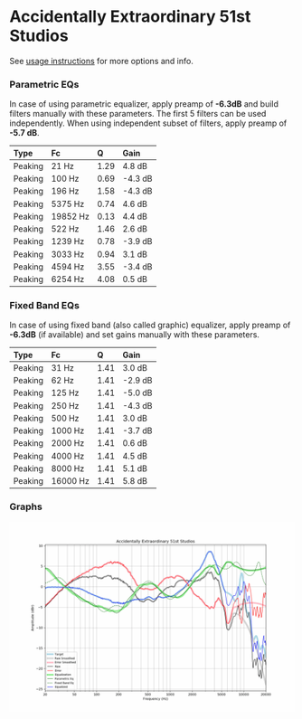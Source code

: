 # Accidentally Extraordinary 51st Studios
See [usage instructions](https://github.com/jaakkopasanen/AutoEq#usage) for more options and info.

### Parametric EQs
In case of using parametric equalizer, apply preamp of **-6.3dB** and build filters manually
with these parameters. The first 5 filters can be used independently.
When using independent subset of filters, apply preamp of **-5.7 dB**.

| Type    | Fc       |    Q | Gain    |
|:--------|:---------|:-----|:--------|
| Peaking | 21 Hz    | 1.29 | 4.8 dB  |
| Peaking | 100 Hz   | 0.69 | -4.3 dB |
| Peaking | 196 Hz   | 1.58 | -4.3 dB |
| Peaking | 5375 Hz  | 0.74 | 4.6 dB  |
| Peaking | 19852 Hz | 0.13 | 4.4 dB  |
| Peaking | 522 Hz   | 1.46 | 2.6 dB  |
| Peaking | 1239 Hz  | 0.78 | -3.9 dB |
| Peaking | 3033 Hz  | 0.94 | 3.1 dB  |
| Peaking | 4594 Hz  | 3.55 | -3.4 dB |
| Peaking | 6254 Hz  | 4.08 | 0.5 dB  |

### Fixed Band EQs
In case of using fixed band (also called graphic) equalizer, apply preamp of **-6.3dB**
(if available) and set gains manually with these parameters.

| Type    | Fc       |    Q | Gain    |
|:--------|:---------|:-----|:--------|
| Peaking | 31 Hz    | 1.41 | 3.0 dB  |
| Peaking | 62 Hz    | 1.41 | -2.9 dB |
| Peaking | 125 Hz   | 1.41 | -5.0 dB |
| Peaking | 250 Hz   | 1.41 | -4.3 dB |
| Peaking | 500 Hz   | 1.41 | 3.0 dB  |
| Peaking | 1000 Hz  | 1.41 | -3.7 dB |
| Peaking | 2000 Hz  | 1.41 | 0.6 dB  |
| Peaking | 4000 Hz  | 1.41 | 4.5 dB  |
| Peaking | 8000 Hz  | 1.41 | 5.1 dB  |
| Peaking | 16000 Hz | 1.41 | 5.8 dB  |

### Graphs
![](./Accidentally%20Extraordinary%2051st%20Studios.png)